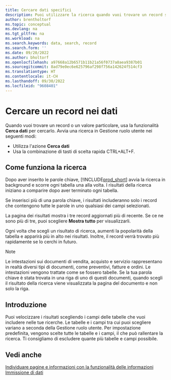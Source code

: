 ```yaml
---
title: Cercare dati specifici
description: Puoi utilizzare la ricerca quando vuoi trovare un record specifico.
author: brentholtorf
ms.topic: conceptual
ms.devlang: na
ms.tgt_pltfrm: na
ms.workload: na
ms.search.keywords: data, search, record
ms.search.form: ''
ms.date: 09/20/2022
ms.author: bholtorf
ms.openlocfilehash: a97668a12b6571b11b21a56f0737a8aea9387b01
ms.sourcegitcommit: 8ad79e0ec6e625796af298f756a142624f514cf3
ms.translationtype: HT
ms.contentlocale: it-CH
ms.lasthandoff: 09/30/2022
ms.locfileid: "9608401"
---
```

# <a name="search-for-a-record-in-your-data"></a>Cercare un record nei dati

Quando vuoi trovare un record o un valore particolare, usa la funzionalità **Cerca dati** per cercarlo. Avvia una ricerca in Gestione ruolo utente nei seguenti modi:

* Utilizza l'azione **Cerca dati**
* Usa la combinazione di tasti di scelta rapida CTRL+ALT+F.

## <a name="how-search-works"></a>Come funziona la ricerca

Dopo aver inserito le parole chiave, [!INCLUDE[prod_short](includes/prod_short.md)] avvia la ricerca in background e scorre ogni tabella una alla volta. I risultati della ricerca iniziano a comparire dopo aver terminato ogni tabella. 

Se inserisci più di una parola chiave, i risultati includeranno solo i record che contengono tutte le parole in uno qualsiasi dei campi selezionati.

La pagina dei risultati mostra i tre record aggiornati più di recente. Se ce ne sono più di tre, puoi scegliere **Mostra tutto** per visualizzarli.

Ogni volta che scegli un risultato di ricerca, aumenti la popolarità della tabella e apparirà più in alto nei risultati. Inoltre, il record verrà trovato più rapidamente se lo cerchi in futuro.

> [!NOTE]
> Le intestazioni sui documenti di vendita, acquisto e servizio rappresentano in realtà diversi tipi di documenti, come preventivi, fatture e ordini. Le intestazioni vengono trattate come se fossero tabelle. Se la tua parola chiave è stata trovata in una riga di uno di questi documenti, quando scegli il risultato della ricerca viene visualizzata la pagina del documento e non solo la riga.

## <a name="getting-started"></a>Introduzione

Puoi velocizzare i risultati scegliendo i campi delle tabelle che vuoi includere nelle tue ricerche. Le tabelle e i campi tra cui puoi scegliere variano a seconda della Gestione ruolo utente. Per impostazione predefinita, vengono scelte tutte le tabelle e i campi, il che può rallentare la ricerca. Ti consigliamo di escludere quante più tabelle e campi possibile.

## <a name="see-also"></a>Vedi anche

[Individuare pagine e informazioni con la funzionalità delle informazioni](ui-search.md)  
[Immissione di dati](ui-enter-data.md)  
